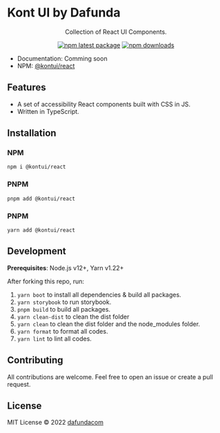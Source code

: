 # Kont UI by Dafunda

<div align="center">
Collection of React UI Components.

[![npm latest package](https://img.shields.io/npm/v/@kontui/react/latest.svg)](https://www.npmjs.com/package/@kontui/react)
[![npm downloads](https://img.shields.io/npm/dm/@kontui/react.svg)](https://www.npmjs.com/package/@kontui/react)

</div>

- Documentation: Comming soon
- NPM: [@kontui/react](https://www.npmjs.com/package/@kontui/core)

## Features

- A set of accessibility React components built with CSS in JS.
- Written in TypeScript.

## Installation

### NPM
```
npm i @kontui/react
```

### PNPM
```
pnpm add @kontui/react
```

### PNPM
```
yarn add @kontui/react
```

## Development

**Prerequisites**: Node.js v12+, Yarn v1.22+

After forking this repo, run:

1. `yarn boot` to install all dependencies & build all packages.
2. `yarn storybook` to run storybook.
3. `pnpm build` to build all packages.
4. `yarn clean-dist` to clean the dist folder
5. `yarn clean` to clean the dist folder and the node_modules folder.
6. `yarn format` to format all codes.
7. `yarn lint` to lint all codes.

## Contributing

All contributions are welcome. Feel free to open an issue or create a pull request.

## License

MIT License © 2022 [dafundacom](https://github.com/dafundacom)
